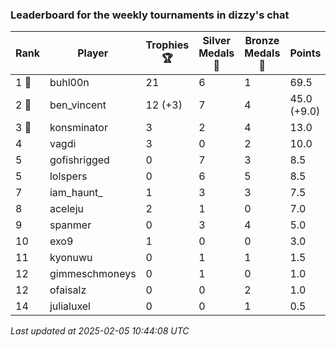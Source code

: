 ### Leaderboard for the weekly tournaments in dizzy's chat
| Rank | Player | Trophies 🏆 | Silver Medals 🥈 | Bronze Medals 🥉 | Points |
|------|--------|-------------|------------------|------------------|--------|
| 1 🥇 | buhl00n | 21 | 6 | 1 | 69.5 |
| 2 🥈 | ben_vincent | 12 (+3) | 7 | 4 | 45.0 (+9.0) |
| 3 🥉 | konsminator | 3 | 2 | 4 | 13.0 |
| 4 | vagdi | 3 | 0 | 2 | 10.0 |
| 5 | gofishrigged | 0 | 7 | 3 | 8.5 |
| 5 | lolspers | 0 | 6 | 5 | 8.5 |
| 7 | iam_haunt_ | 1 | 3 | 3 | 7.5 |
| 8 | aceleju | 2 | 1 | 0 | 7.0 |
| 9 | spanmer | 0 | 3 | 4 | 5.0 |
| 10 | exo9 | 1 | 0 | 0 | 3.0 |
| 11 | kyonuwu | 0 | 1 | 1 | 1.5 |
| 12 | gimmeschmoneys | 0 | 1 | 0 | 1.0 |
| 12 | ofaisalz | 0 | 0 | 2 | 1.0 |
| 14 | julialuxel | 0 | 0 | 1 | 0.5 |

_Last updated at 2025-02-05 10:44:08 UTC_